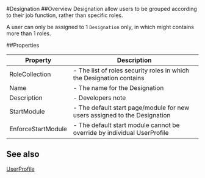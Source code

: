 #Designation
##Overview
Designation allow users to be grouped according to their job function, rather than specific roles.


A user can only be assigned to 1 `Designation` only, in which might contains more than 1 roles.  


##Properties
<table class="table table-condensed table-bordered">
    <thead>
<tr>
<th>Property</th>
<th>Description</th>
</tr>
</thead>
<tbody>



<tr><td>RoleCollection</td><td> -  The list of roles security roles in which the Designation contains</td></tr>
<tr><td>Name</td><td> - The name for the Designation </td></tr>
<tr><td>Description</td><td> - Developers note</td></tr>
<tr><td>StartModule</td><td> - The default start page/module for new users assigned to the Designation</td></tr>
<tr><td>EnforceStartModule</td><td> - The default start module cannot be override by individual UserProfile</td></tr>
</tbody></table>



## See also
[UserProfile](UserProfile.html)
